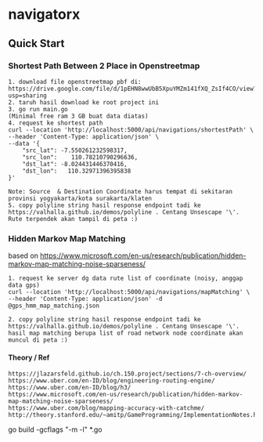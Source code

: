 # navigatorx


## Quick Start
### Shortest Path Between 2 Place in Openstreetmap
```
1. download file openstreetmap pbf di: https://drive.google.com/file/d/1pEHN8wwUbB5XpuYMZm141fXQ_ZsIf4CO/view?usp=sharing
2. taruh hasil download ke root project ini
3. go run main.go
(Minimal free ram 3 GB buat data diatas)
4. request ke shortest path
curl --location 'http://localhost:5000/api/navigations/shortestPath' \
--header 'Content-Type: application/json' \
--data '{
    "src_lat": -7.550261232598317,
    "src_lon":    110.78210790296636, 
    "dst_lat": -8.024431446370416,
    "dst_lon":   110.32971396395838
}'

Note: Source  & Destination Coordinate harus tempat di sekitaran provinsi yogyakarta/kota surakarta/klaten
5. copy polyline string hasil response endpoint tadi ke https://valhalla.github.io/demos/polyline . Centang Unsescape '\'. Rute terpendek akan tampil di peta :) 
```

### Hidden Markov Map Matching 
based on https://www.microsoft.com/en-us/research/publication/hidden-markov-map-matching-noise-sparseness/
```
1. request ke server dg data rute list of coordinate (noisy, anggap data gps)
curl --location 'http://localhost:5000/api/navigations/mapMatching' \
--header 'Content-Type: application/json' -d @gps_hmm_map_matching.json

2. copy polyline string hasil response endpoint tadi ke https://valhalla.github.io/demos/polyline . Centang Unsescape '\'. hasil map matching berupa list of road network node coordinate akan muncul di peta :)
```


#### Theory / Ref
```
https://jlazarsfeld.github.io/ch.150.project/sections/7-ch-overview/
https://www.uber.com/en-ID/blog/engineering-routing-engine/
https://www.uber.com/en-ID/blog/h3/
https://www.microsoft.com/en-us/research/publication/hidden-markov-map-matching-noise-sparseness/
https://www.uber.com/blog/mapping-accuracy-with-catchme/
http://theory.stanford.edu/~amitp/GameProgramming/ImplementationNotes.html
```


go build -gcflags "-m -l" *.go
